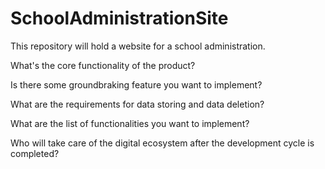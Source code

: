 # SchoolAdministrationSite
This repository will hold a website for a school administration.

What's the core functionality of the product?

Is there some groundbraking feature you want to implement?

What are the requirements for data storing and data deletion?

What are the list of functionalities you want to implement?

Who will take care of the digital ecosystem after the development cycle is completed?
